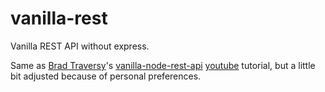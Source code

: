 # vanilla-rest
 Vanilla REST API without express.

Same as [Brad Traversy](https://github.com/bradtraversy/vanilla-node-rest-api)'s [vanilla-node-rest-api](https://github.com/bradtraversy/vanilla-node-rest-api) [youtube](https://www.youtube.com/watch?v=_1xa8Bsho6A) tutorial, but a little bit adjusted because of personal preferences.

